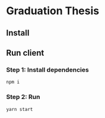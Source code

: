 # Graduation Thesis
## Install

## Run client
### Step 1: Install dependencies
`npm i`
### Step 2: Run
`yarn start`
